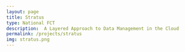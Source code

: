 ```yaml
---
layout: page
title: Stratus
type: National FCT
description:  A Layered Approach to Data Management in the Cloud
permalink: /projects/stratus
img: stratus.png
---
```

